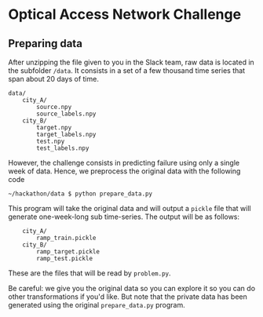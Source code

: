 # Optical Access Network Challenge

## Preparing data

After unzipping the file given to you in the Slack team, raw data is located in the subfolder `/data`. It consists in a set of a few thousand time series that span about 20 days of time.

```
data/
    city_A/
        source.npy
        source_labels.npy
    city_B/
        target.npy
        target_labels.npy
        test.npy
        test_labels.npy
```

However, the challenge consists in predicting failure using only a single week of data.
Hence, we preprocess the original data with the following code
```
~/hackathon/data $ python prepare_data.py
```
This program will take the original data and will output a `pickle` file that will generate one-week-long sub time-series.
The output will be as follows:
```data/
    city_A/
        ramp_train.pickle
    city_B/
        ramp_target.pickle
        ramp_test.pickle
```
These are the files that will be read by `problem.py`.

Be careful: we give you the original data so you can explore it so you can do other transformations if you'd like. But note that the private data has been generated using the original `prepare_data.py` program.
